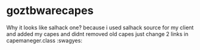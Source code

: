 # goztbwarecapes 
Why it looks like salhack one?
because i used salhack source for my client  and added my capes and didnt removed old capes
just change 2 links in capemaneger.class :swagyes:
